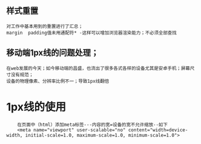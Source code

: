 ## 样式重置

```
对工作中基本用到的重置进行了汇总；
margin  padding值未用通配符* -这样可以增加浏览器渲染能力；不必须全部查找
```
## 移动端1px线的问题处理；


```
在web发展的今天；如今移动端的昌盛，也流出了很多各式各样的设备尤其是安卓手机；屏幕尺寸没有规范；
设备的物理像素、分辨率比例不一；导致1px线翻倍
```

# 1px线的使用

```
	在页面中（html）添加meta标签---内容的宽=设备的宽不允许缩放--如下
	<meta name="viewport" user-scalable="no" content="width=device-width, initial-scale=1.0, maximum-scale=1.0, minimum-scale=1.0">
```
